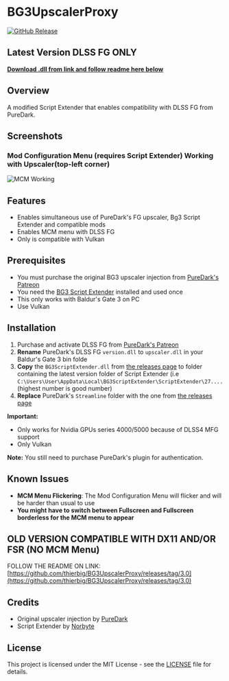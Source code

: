 # BG3UpscalerProxy

[![GitHub Release](https://img.shields.io/github/v/release/thierbig/bg3upscalerproxy)](https://github.com/thierbig/bg3upscalerproxy/releases)

## Latest Version DLSS FG ONLY

**[Download .dll from link and follow readme here below](https://github.com/thierbig/bg3upscalerproxy/releases/latest)**

## Overview

A modified Script Extender that enables compatibility with DLSS FG from PureDark.

## Screenshots

### Mod Configuration Menu (requires Script Extender) Working with Upscaler(top-left corner)
![MCM Working](<img width="2559" height="1439" alt="image" src="https://github.com/user-attachments/assets/ea7529c4-2a71-478a-bf79-af42d57c01fe" />
)

## Features

- Enables simultaneous use of PureDark's FG upscaler, Bg3 Script Extender and compatible mods
- Enables MCM menu with DLSS FG
- Only is compatible with Vulkan

## Prerequisites

- You must purchase the original BG3 upscaler injection from [PureDark's Patreon](https://www.patreon.com/posts/bg3-upscaler-fg-89557958)
- You need the [BG3 Script Extender](https://github.com/Norbyte/bg3se) installed and used once
- This only works with Baldur's Gate 3 on PC
- Use Vulkan

## Installation

1. Purchase and activate DLSS FG from [PureDark's Patreon](https://www.patreon.com/posts/bg3-upscaler-fg-89557958)
3. **Rename** PureDark's DLSS FG `version.dll` to `upscaler.dll` in your Baldur's Gate 3 bin folde
4. **Copy** the `BG3ScriptExtender.dll` from [the releases page](https://github.com/thierbig/bg3upscalerproxy/releases) to folder containing the latest version folder of Script Extender (i.e `C:\Users\User\AppData\Local\BG3ScriptExtender\ScriptExtender\27....` (highest number is good number)
5. **Replace** PureDark's `Streamline` folder with the one from [the releases page](https://github.com/thierbig/bg3upscalerproxy/releases/latest)


**Important:** 
- Only works for Nvidia GPUs series 4000/5000 because of DLSS4 MFG support
- Only Vulkan

**Note:** You still need to purchase PureDark's plugin for authentication.

## Known Issues

- **MCM Menu Flickering**: The Mod Configuration Menu will flicker and will be harder than usual to use
- **You might have to switch between Fullscreen and Fullscreen borderless for the MCM menu to appear**

## OLD VERSION COMPATIBLE WITH DX11 AND/OR FSR (NO MCM Menu) 

FOLLOW THE README ON LINK: [https://github.com/thierbig/BG3UpscalerProxy/releases/tag/3.0](https://github.com/thierbig/BG3UpscalerProxy/releases/tag/3.0)

## Credits

- Original upscaler injection by [PureDark](https://www.patreon.com/pureDark)
- Script Extender by [Norbyte](https://github.com/Norbyte/bg3se)

## License

This project is licensed under the MIT License - see the [LICENSE](LICENSE) file for details.
